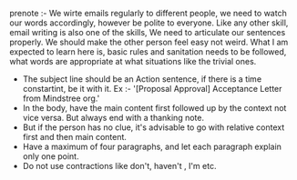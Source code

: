 
prenote :- 
We wirte emails regularly to different people, we need to watch our words accordingly, however be polite to everyone. Like any other skill, email writing is also one of the skills, We need to articulate our sentences properly. We should make the other person feel easy not weird. What I am expected to learn here is, basic rules and sanitation needs to be followed, what words are appropriate at what situations like the trivial ones. 


- The subject line should be an Action sentence, if there is a time constartint, be it with it. Ex :- '[Proposal Approval] Acceptance Letter from Mindstree org.'
- In the body, have the main content first followed up by the context not vice versa. But always end with a thanking note. 
- But if the person has no clue, it's advisable to go with relative context first and then main content. 
- Have a maximum of four paragraphs, and let each paragraph explain only one point. 
- Do not use contractions like don't, haven't , I'm etc.